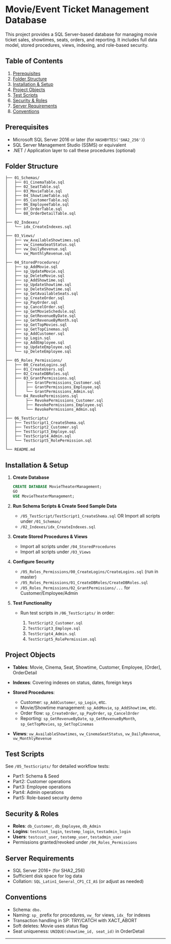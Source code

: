 # Movie/Event Ticket Management Database

This project provides a SQL Server-based database for managing movie ticket sales, showtimes, seats, orders, and reporting. It includes full data model, stored procedures, views, indexing, and role-based security.

## Table of Contents

1. [Prerequisites](#prerequisites)
2. [Folder Structure](#folder-structure)
3. [Installation & Setup](#installation--setup)
4. [Project Objects](#project-objects)
5. [Test Scripts](#test-scripts)
6. [Security & Roles](#security--roles)
7. [Server Requirements](#server-requirements)
8. [Conventions](#conventions)

## Prerequisites

* Microsoft SQL Server 2016 or later (for `HASHBYTES('SHA2_256')`)
* SQL Server Management Studio (SSMS) or equivalent
* .NET / Application layer to call these procedures (optional)

## Folder Structure

```
├── 01_Schemas/
│   ├── 01_CinemaTable.sql
│   ├── 02_SeatTable.sql
│   ├── 03_MovieTable.sql
│   ├── 04_ShowtimeTable.sql
│   ├── 05_CustomerTable.sql
│   ├── 06_EmployeeTable.sql
│   ├── 07_OrderTable.sql
│   └── 08_OrderDetailTable.sql
│
├── 02_Indexes/
│   └── idx_CreateIndexes.sql
│
├── 03_Views/
│   ├── vw_AvailableShowtimes.sql
│   ├── vw_CinemaSeatStatus.sql
│   ├── vw_DailyRevenue.sql
│   └── vw_MonthlyRevenue.sql
│
├── 04_StoredProcedures/
│   ├── sp_AddMovie.sql
│   ├── sp_UpdateMovie.sql
│   ├── sp_DeleteMovie.sql
│   ├── sp_AddShowtime.sql
│   ├── sp_UpdateShowtime.sql
│   ├── sp_DeleteShowtime.sql
│   ├── sp_GetAvailableSeats.sql
│   ├── sp_CreateOrder.sql
│   ├── sp_PayOrder.sql
│   ├── sp_CancelOrder.sql
│   ├── sp_GetMovieSchedule.sql
│   ├── sp_GetRevenueByDate.sql
│   ├── sp_GetRevenueByMonth.sql
│   ├── sp_GetTopMovies.sql
│   ├── sp_GetTopCinemas.sql
│   ├── sp_AddCustomer.sql
│   ├── sp_Login.sql
│   ├── sp_AddEmployee.sql
│   ├── sp_UpdateEmployee.sql
│   └── sp_DeleteEmployee.sql
│
├── 05_Roles_Permissions/
│   ├── 00_CreateLogins.sql
│   ├── 01_CreateUsers.sql
│   ├── 02_CreateDBRoles.sql
│   ├── 03_GrantPermissions.sql
│   │    ├── GrantPermissions_Customer.sql
│   │    ├── GrantPermissions_Employee.sql
│   │    └── GrantPermissions_Admin.sql
│   └── 04_RevokePermissions.sql
│        ├── RevokePermissions_Customer.sql
│        ├── RevokePermissions_Employee.sql
│        └── RevokePermissions_Admin.sql
│
├── 06_TestScripts/                  
│   ├── TestScript1_CreateShema.sql
│   ├── TestScript2_Customer.sql
│   ├── TestScript3_Employe.sql
│   ├── TestScript4_Admin.sql
│   └── TestScript5_RolePermission.sql
│
└── README.md                          

```

## Installation & Setup

1. **Create Database**

   ```sql
   CREATE DATABASE MovieTheaterManagement;
   GO
   USE MovieTheaterManagement;
   ```
2. **Run Schema Scripts & Create Seed Sample Data**

   * `/05_TestScript/TestScript1_CreateShema.sql` OR Import all scripts under `/01_Schemas/`
   * `/02_Indexes/idx_CreateIndexes.sql`
3. **Create Stored Procedures & Views**

   * Import all scripts under `/04_StoredProcedures`
   * Import all scripts under `/03_Views`
4. **Configure Security**

   * `/05_Roles_Permissions/00_CreateLogins/CreateLogins.sql` (run in master)
   * `/05_Roles_Permissions/01_CreateDBRoles/CreateDBRoles.sql`
   * `/05_Roles_Permissions/02_GrantPermissions/...` for Customer/Employee/Admin
5. **Test Functionality**

   * Run test scripts in `/06_TestScripts/` in order:

     1. `TestScript2_Customer.sql`
     2. `TestScript3_Employe.sql`
     3. `TestScript4_Admin.sql`
     4. `TestScript5_RolePermission.sql`

## Project Objects

* **Tables**: Movie, Cinema, Seat, Showtime, Customer, Employee, \[Order], OrderDetail
* **Indexes**: Covering indexes on status, dates, foreign keys
* **Stored Procedures**:

  * Customer: `sp_AddCustomer`, `sp_Login`, etc.
  * Movie/Showtime management: `sp_AddMovie`, `sp_AddShowtime`, etc.
  * Order flow: `sp_CreateOrder`, `sp_PayOrder`, `sp_CancelOrder`
  * Reporting: `sp_GetRevenueByDate`, `sp_GetRevenueByMonth`, `sp_GetTopMovies`, `sp_GetTopCinemas`
* **Views**: `vw_AvailableShowtimes`, `vw_CinemaSeatStatus`, `vw_DailyRevenue`, `vw_MonthlyRevenue`

## Test Scripts

See `/05_TestScripts/` for detailed workflow tests:

* Part1: Schema & Seed
* Part2: Customer operations
* Part3: Employee operations
* Part4: Admin operations
* Part5: Role-based security demo

## Security & Roles

* **Roles**: `db_Customer`, `db_Employee`, `db_Admin`
* **Logins**: `testcust_login`, `testemp_login`, `testadmin_login`
* **Users**: `testcust_user`, `testemp_user`, `testadmin_user`
* Permissions granted/revoked under `/04_Roles_Permissions`

## Server Requirements

* SQL Server 2016+ (for SHA2\_256)
* Sufficient disk space for log data
* Collation: `SQL_Latin1_General_CP1_CI_AS` (or adjust as needed)

## Conventions

* Schema: `dbo.`
* Naming: `sp_` prefix for procedures, `vw_` for views, `idx_` for indexes
* Transaction handling in SP: TRY/CATCH with XACT\_ABORT
* Soft deletes: Movie uses status flag
* Seat uniqueness: `UNIQUE(showtime_id, seat_id)` in OrderDetail

---


